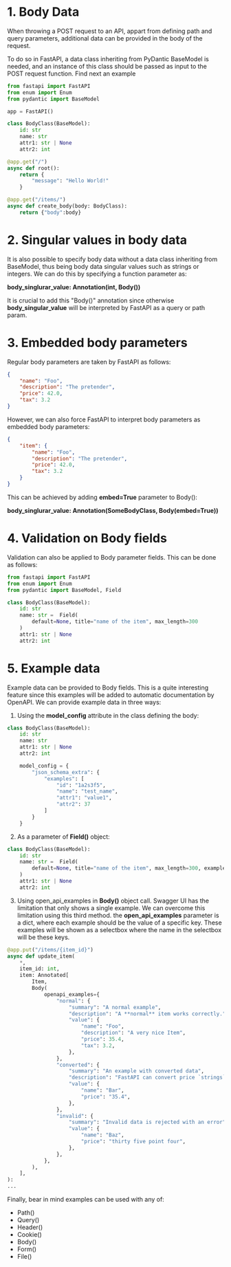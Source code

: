 # 1. Body Data
When throwing a POST request to an API, appart from defining path and query parameters, additional data can be provided in the body of the request.

To do so in FastAPI, a data class inheriting from PyDantic BaseModel is needed, and an instance of this class should be passed as input to the POST request function. Find next an example

```python
from fastapi import FastAPI
from enum import Enum
from pydantic import BaseModel

app = FastAPI()

class BodyClass(BaseModel):
    id: str
    name: str
    attr1: str | None
    attr2: int

@app.get("/")
async def root():
    return {
        "message": "Hello World!"
    }

@app.get("/items/")
async def create_body(body: BodyClass):
    return {"body":body}
```

# 2. Singular values in body data
It is also possible to specify body data without a data class inheriting from BaseModel, thus being body data singular values such as strings or integers. We can do this
by specifying a function parameter as:

**body_singlurar_value: Annotation(int, Body())**

It is crucial to add this "Body()" annotation since otherwise **body_singular_value** will be interpreted by FastAPI as a query or path param.

# 3. Embedded body parameters
Regular body parameters are taken by FastAPI as follows:
```json
{
    "name": "Foo",
    "description": "The pretender",
    "price": 42.0,
    "tax": 3.2
}
```

However, we can also force FastAPI to interpret body parameters as embedded body parameters:
```json
{
    "item": {
        "name": "Foo",
        "description": "The pretender",
        "price": 42.0,
        "tax": 3.2
    }
}
```
This can be achieved by adding **embed=True** parameter to Body():

**body_singlurar_value: Annotation(SomeBodyClass, Body(embed=True))**

# 4. Validation on Body fields
Validation can also be applied to Body parameter fields. This can be done as follows:

```python
from fastapi import FastAPI
from enum import Enum
from pydantic import BaseModel, Field

class BodyClass(BaseModel):
    id: str
    name: str =  Field(
        default=None, title="name of the item", max_length=300
    )
    attr1: str | None
    attr2: int
```

# 5. Example data
Example data can be provided to Body fields. This is a quite interesting feature since this examples will be added to automatic documentation by OpenAPI. We can provide example data in three ways:

1. Using the **model_config** attribute in the class defining the body:
```python
class BodyClass(BaseModel):
    id: str
    name: str
    attr1: str | None
    attr2: int

    model_config = {
        "json_schema_extra": {
            "examples": [
                "id": "1a2s3f5",
                "name": "test_name",
                "attr1": "value1",
                "attr2": 37
            ]
        }
    }
```
2. As a parameter of **Field()** object: 
```python
class BodyClass(BaseModel):
    id: str
    name: str =  Field(
        default=None, title="name of the item", max_length=300, examples = ["test_name"]
    )
    attr1: str | None
    attr2: int
```
3. Using open_api_examples in **Body()** object call. Swagger UI has the limitation that only shows a single example. We can overcome this limitation using this third method. the **open_api_examples** parameter is a dict, where each example should be the value of a specific key. These examples will be shown as a selectbox where the name in the selectbox will be these keys.
```python
@app.put("/items/{item_id}")
async def update_item(
    *,
    item_id: int,
    item: Annotated[
        Item,
        Body(
            openapi_examples={
                "normal": {
                    "summary": "A normal example",
                    "description": "A **normal** item works correctly.",
                    "value": {
                        "name": "Foo",
                        "description": "A very nice Item",
                        "price": 35.4,
                        "tax": 3.2,
                    },
                },
                "converted": {
                    "summary": "An example with converted data",
                    "description": "FastAPI can convert price `strings` to actual `numbers` automatically",
                    "value": {
                        "name": "Bar",
                        "price": "35.4",
                    },
                },
                "invalid": {
                    "summary": "Invalid data is rejected with an error",
                    "value": {
                        "name": "Baz",
                        "price": "thirty five point four",
                    },
                },
            },
        ),
    ],
):
...
```

Finally, bear in mind examples can be used with any of:
- Path()
- Query()
- Header()
- Cookie()
- Body()
- Form()
- File()